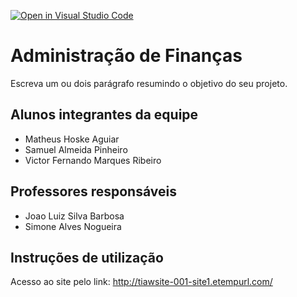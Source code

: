 [![Open in Visual Studio Code](https://classroom.github.com/assets/open-in-vscode-c66648af7eb3fe8bc4f294546bfd86ef473780cde1dea487d3c4ff354943c9ae.svg)](https://classroom.github.com/online_ide?assignment_repo_id=7591018&assignment_repo_type=AssignmentRepo)
# Administração de Finanças
Escreva um ou dois  parágrafo resumindo o objetivo do seu projeto.

## Alunos integrantes da equipe

* Matheus Hoske Aguiar
* Samuel Almeida Pinheiro
* Victor Fernando Marques Ribeiro

## Professores responsáveis

* Joao Luiz Silva Barbosa
* Simone Alves Nogueira

## Instruções de utilização

Acesso ao site pelo link: http://tiawsite-001-site1.etempurl.com/
